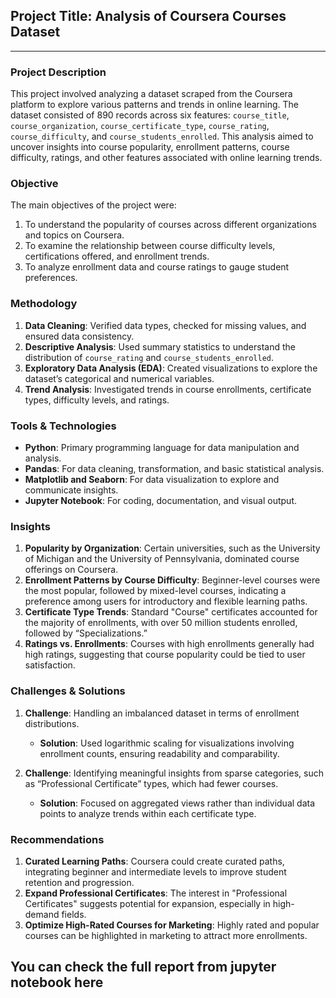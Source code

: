 ## Project Title: Analysis of Coursera Courses Dataset

---

### **Project Description**
This project involved analyzing a dataset scraped from the Coursera platform to explore various patterns and trends in online learning. The dataset consisted of 890 records across six features: `course_title`, `course_organization`, `course_certificate_type`, `course_rating`, `course_difficulty`, and `course_students_enrolled`. This analysis aimed to uncover insights into course popularity, enrollment patterns, course difficulty, ratings, and other features associated with online learning trends.

### **Objective**
The main objectives of the project were:
1. To understand the popularity of courses across different organizations and topics on Coursera.
2. To examine the relationship between course difficulty levels, certifications offered, and enrollment trends.
3. To analyze enrollment data and course ratings to gauge student preferences.

### **Methodology**
1. **Data Cleaning**: Verified data types, checked for missing values, and ensured data consistency.
2. **Descriptive Analysis**: Used summary statistics to understand the distribution of `course_rating` and `course_students_enrolled`.
3. **Exploratory Data Analysis (EDA)**: Created visualizations to explore the dataset’s categorical and numerical variables.
4. **Trend Analysis**: Investigated trends in course enrollments, certificate types, difficulty levels, and ratings.

### **Tools & Technologies**
- **Python**: Primary programming language for data manipulation and analysis.
- **Pandas**: For data cleaning, transformation, and basic statistical analysis.
- **Matplotlib and Seaborn**: For data visualization to explore and communicate insights.
- **Jupyter Notebook**: For coding, documentation, and visual output.

### **Insights**
1. **Popularity by Organization**: Certain universities, such as the University of Michigan and the University of Pennsylvania, dominated course offerings on Coursera.
2. **Enrollment Patterns by Course Difficulty**: Beginner-level courses were the most popular, followed by mixed-level courses, indicating a preference among users for introductory and flexible learning paths.
3. **Certificate Type Trends**: Standard "Course" certificates accounted for the majority of enrollments, with over 50 million students enrolled, followed by “Specializations.”
4. **Ratings vs. Enrollments**: Courses with high enrollments generally had high ratings, suggesting that course popularity could be tied to user satisfaction.

### **Challenges & Solutions**
1. **Challenge**: Handling an imbalanced dataset in terms of enrollment distributions.
   - **Solution**: Used logarithmic scaling for visualizations involving enrollment counts, ensuring readability and comparability.
   
2. **Challenge**: Identifying meaningful insights from sparse categories, such as “Professional Certificate” types, which had fewer courses.
   - **Solution**: Focused on aggregated views rather than individual data points to analyze trends within each certificate type.

### **Recommendations**
1. **Curated Learning Paths**: Coursera could create curated paths, integrating beginner and intermediate levels to improve student retention and progression.
2. **Expand Professional Certificates**: The interest in "Professional Certificates" suggests potential for expansion, especially in high-demand fields.
3. **Optimize High-Rated Courses for Marketing**: Highly rated and popular courses can be highlighted in marketing to attract more enrollments.

You can check the full report from jupyter notebook here
---
